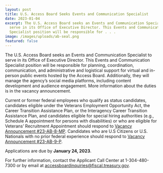 ```yaml
---
layout: post
title: U.S. Access Board Seeks Events and Communication Specialist
date: 2023-01-04
excerpt: The U.S. Access Board seeks an Events and Communication Specialist to
  serve in its Office of Executive Director. This Events and Communication
  Specialist position will be responsible for . . .
image: /images/uploads/ab-seal.png
featured: false
---
```

The U.S. Access Board seeks an Events and Communication Specialist to serve in its Office of Executive Director. This Events and Communication Specialist position will be responsible for planning, coordination, communication, and administrative and logistical support for virtual and in-person public events hosted by the Access Board. Additionally, they will manage the agency’s social media platforms, including content development and audience engagement. More information about the duties is in the vacancy announcement. 

Current or former federal employees who qualify as status candidates, candidates eligible under the Veterans Employment Opportunity Act, the Career Transition Assistance Plan, or the Interagency Career Transition Assistance Plan, and candidates eligible for special hiring authorities (e.g., Schedule A appointment for persons with disabilities) or who are eligible for Veterans’ Recruitment Appointment should respond to [Vacancy Announcement #23-AB-8-MP](https://www.usajobs.gov/job/697428000). Candidates who are U.S Citizens or U.S. Nationals with no prior federal experience should respond to [Vacancy Announcement #23-AB-9-P](https://www.usajobs.gov/job/697430000).

Applications are due by **January 24, 2023**. 

For further information, contact the Applicant Call Center at 1-304-480-7300 or by email at [accessboardinquiries@fiscal.treasury.gov](mailto:accessboardinquiries@fiscal.treasury.gov).
